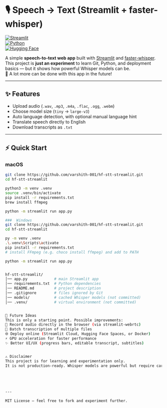 # 🎙️ Speech → Text (Streamlit + faster-whisper)

[![Streamlit](https://img.shields.io/badge/Streamlit-1.36+-FF4B4B?logo=streamlit&logoColor=white)](https://streamlit.io/)  
[![Python](https://img.shields.io/badge/Python-3.9%2B-blue?logo=python&logoColor=white)](https://www.python.org/)  
[![Hugging Face](https://img.shields.io/badge/Hugging%20Face-faster--whisper-yellow?logo=huggingface&logoColor=white)](https://huggingface.co/)  

A simple **speech-to-text web app** built with [Streamlit](https://streamlit.io/) and [faster-whisper](https://github.com/guillaumekln/faster-whisper).  
This project is **just an experiment** to learn Git, Python, and deployment basics — but it shows how powerful Whisper models can be.  
🚧 A lot more can be done with this app in the future!

---

## ✨ Features
- Upload audio (`.wav`, `.mp3`, `.m4a`, `.flac`, `.ogg`, `.webm`)
- Choose model size (`tiny` → `large-v3`)
- Auto language detection, with optional manual language hint
- Translate speech directly to English
- Download transcripts as `.txt`

---
## ⚡ Quick Start

### macOS
```bash
git clone https://github.com/varshith-001/hf-stt-streamlit.git
cd hf-stt-streamlit

python3 -m venv .venv
source .venv/bin/activate
pip install -r requirements.txt
brew install ffmpeg

python -m streamlit run app.py

###  Windows
git clone https://github.com/varshith-001/hf-stt-streamlit.git
cd hf-stt-streamlit

py -m venv .venv
.\.venv\Scripts\activate
pip install -r requirements.txt
# install FFmpeg (e.g. choco install ffmpeg) and add to PATH

python -m streamlit run app.py


hf-stt-streamlit/
│── app.py            # main Streamlit app
│── requirements.txt  # Python dependencies
│── README.md         # project description
│── .gitignore        # files ignored by Git
│── models/           # cached Whisper models (not committed)
│── .venv/            # virtual environment (not committed)


🔮 Future Ideas
This is only a starting point. Possible improvements:
🎤 Record audio directly in the browser (via streamlit-webrtc)
📂 Batch transcription of multiple files
🌐 Deploy online (Streamlit Cloud, Hugging Face Spaces, or Docker)
⚡ GPU acceleration for faster performance
✨ Better UI/UX (progress bars, editable transcript, subtitles)


⚠️ Disclaimer
This project is for learning and experimentation only.
It is not production-ready. Whisper models are powerful but require careful handling for accuracy, scaling, and deployment.





---

MIT License — feel free to fork and experiment further.
